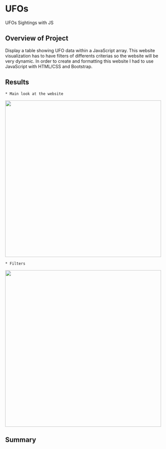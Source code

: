 # UFOs

UFOs Sightings with JS

## Overview of Project 

Display a table showing UFO data within a JavaScript array. This website visualization has to have filters of differents criterias so the website will be very dynamic. In order to create and formatting this website I had to use JavaScript with HTML/CSS and Bootstrap.

## Results 

    * Main look at the website 

<img src="UFOs/Header.png" width="500">

    * Filters 
    
<img src="UFOs/filters.png" width="500">

## Summary 

